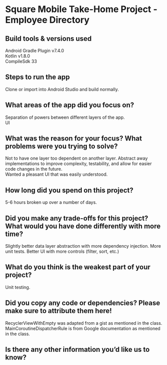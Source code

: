 # Square Mobile Take-Home Project - Employee Directory

## Build tools & versions used
Android Gradle Plugin v7.4.0  
Kotlin v1.8.0  
CompileSdk 33

## Steps to run the app
Clone or import into Android Studio and build normally.

## What areas of the app did you focus on?
Separation of powers between different layers of the app.  
UI

## What was the reason for your focus? What problems were you trying to solve?
Not to have one layer too dependent on another layer. Abstract away implementations to improve complexity, testability, and allow for easier code changes in the future.  
Wanted a pleasant UI that was easily understood.

## How long did you spend on this project?
5-6 hours broken up over a number of days.

## Did you make any trade-offs for this project? What would you have done differently with more time?
Slightly better data layer abstraction with more dependency injection. More unit tests. Better UI with more controls (filter, sort, etc.)

## What do you think is the weakest part of your project?
Unit testing.

## Did you copy any code or dependencies? Please make sure to attribute them here!
RecyclerViewWithEmpty was adapted from a gist as mentioned in the class.  
MainCoroutineDispatcherRule is from Google documentation as mentioned in the class.

## Is there any other information you’d like us to know?
